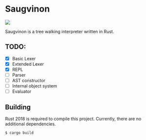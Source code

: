Saugvinon
=========

![](https://github.com/nankeen/sauvignon/workflows/CI/badge.svg)

Saugvinon is a tree walking interpreter written in Rust.

## TODO:

- [x] Basic Lexer
- [x] Extended Lexer
- [x] REPL
- [ ] Parser
- [ ] AST constructor
- [ ] Internal object system
- [ ] Evaluator

## Building

Rust 2018 is required to compile this project.
Currently, there are no additional dependencies.

```shell
$ cargo build
```
